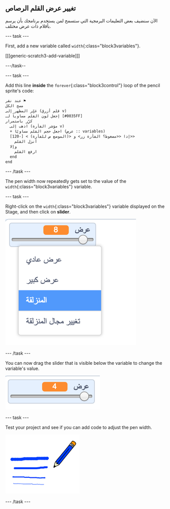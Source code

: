 ## تغيير عرض القلم الرصاص

الآن سنضيف بعض التعليمات البرمجية التي ستسمح لمن يستخدم برنامجك بأن يرسم بأقلام ذات عرض مختلف.

\--- task \---

First, add a new variable called `width`{:class="block3variables"}.

[[[generic-scratch3-add-variable]]]

\---/task--

\--- task \---

Add this line **inside** the `forever`{:class="block3control"} loop of the pencil sprite's code:

```blocks3
عند نقر ⚑
مسح الكل
غيِّر المظهر إلى (قلم أزرق v)
إجعل لون القلم مساوياً لـ [#0035FF]
كرِّر باستمرار 
  اذهب إلى (مؤشر الفأرة v)
  + اجعل حجم القلم مساويًا (عرض :: variables)
  إذا <<مضغوط؟ الفأرة زر> و <(الموضع ص للفأرة) > [-120]>> 
    أنزل القلم
  وإلا 
    ارفع القلم
  end
end
```

\--- /task \---

The pen width now repeatedly gets set to the value of the `width`{:class="block3variables"} variable.

\--- task \---

Right-click on the `width`{:class="block3variables"} variable displayed on the Stage, and then click on **slider**.

![screenshot](images/paint-slider.png)

\--- /task \---

You can now drag the slider that is visible below the variable to change the variable's value.

![screenshot](images/paint-slider-change.png)

\--- task \---

Test your project and see if you can add code to adjust the pen width.

![screenshot](images/paint-width-test.png)

\--- /task \---